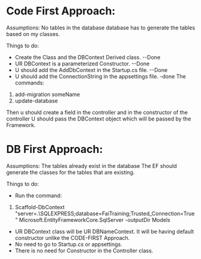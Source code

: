 # Code First Approach:
Assumptions: No tables in the database
database has to generate the tables based on my classes. 


Things to do:
- Create the Class and the DBContext Derived class. --Done 
- UR DBContext is a parameterized Constructor. --Done
- U should add the AddDbContext in the Startup.cs file. --Done
- U should add the ConnectionString in the appsettings file. -done
The commands: 
1. add-migration someName
2. update-database

Then u should create a field in the controller and in the constructor of the controller U should pass the DBContext object which will be passed by the Framework. 

# DB First Approach:
Assumptions: 
The tables already exist in the database
The EF should generate the classes for the tables that are existing. 

Things to do:
- Run the command:
1. Scaffold-DbContext "server=.\SQLEXPRESS;database=FaiTraining;Trusted_Connection=True" Microsoft.EntityFrameworkCore.SqlServer -outputDir Models

- UR DBContext class will be UR DBNameContext. It will be having default constructor unlike the CODE-FIRST Approach. 
- No need to go to Startup.cs or appsettings. 
- There is no need for Constructor in the Controller class. 

 
